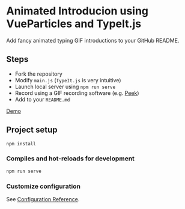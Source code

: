# Animated Introducion using VueParticles and TypeIt.js

Add fancy animated typing GIF introductions to your GitHub README.

## Steps

* Fork the repository
* Modify `main.js` (`TypeIt.js` is very intuitive)
* Launch local server using `npm run serve`
* Record using a GIF recording software (e.g. [Peek](https://github.com/phw/peek))
* Add to your `README.md`

[Demo](https://github.com/hrishikeshrt/hrishikeshrt/)

## Project setup
```
npm install
```

### Compiles and hot-reloads for development
```
npm run serve
```

### Customize configuration
See [Configuration Reference](https://cli.vuejs.org/config/).
